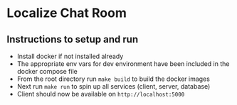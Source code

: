 # Localize Chat Room

## Instructions to setup and run
- Install docker if not installed already
- The appropriate env vars for dev environment have been included in the docker compose file
- From the root directory run `make build` to build the docker images
- Next run `make run` to spin up all services (client, server, database)
- Client should now be available on `http://localhost:5000`
